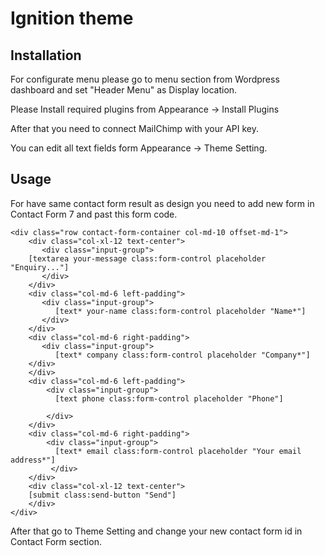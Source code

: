 # Ignition theme 

## Installation

For configurate menu please go to menu section from Wordpress dashboard and set "Header Menu" as Display location.

Please Install required plugins from Appearance -> Install Plugins

After that you need to connect MailChimp with your API key.

You can edit all text fields form Appearance ->  Theme Setting.


## Usage

For have same contact form result as design you need to add new form in Contact Form 7 and past this form code.

```
<div class="row contact-form-container col-md-10 offset-md-1">
    <div class="col-xl-12 text-center">
       <div class="input-group">
    [textarea your-message class:form-control placeholder "Enquiry..."]
       </div>
    </div>
    <div class="col-md-6 left-padding">
       <div class="input-group">
          [text* your-name class:form-control placeholder "Name*"]
       </div>
    </div>
    <div class="col-md-6 right-padding">
       <div class="input-group">
          [text* company class:form-control placeholder "Company*"]
    </div>
    </div>
    <div class="col-md-6 left-padding">
        <div class="input-group">
          [text phone class:form-control placeholder "Phone"]
    
        </div>
    </div>
    <div class="col-md-6 right-padding">
        <div class="input-group">
          [text* email class:form-control placeholder "Your email address*"]
         </div>
    </div>
    <div class="col-xl-12 text-center">
    [submit class:send-button "Send"]
    </div>
</div>
```
After that go to Theme Setting and change your new contact form id in Contact Form section.